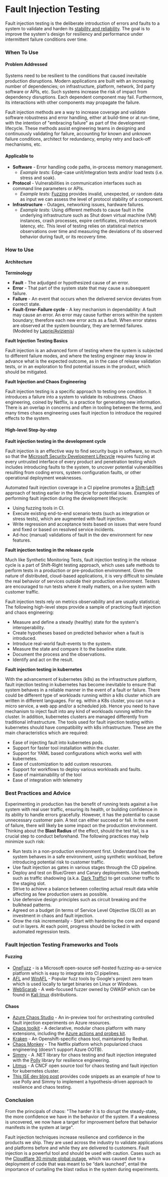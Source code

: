 # Fault Injection Testing

Fault injection testing is the deliberate introduction of errors and faults to a system to validate and harden its [stability and reliability](https://microsoft.github.io/code-with-engineering-playbook/reliability/). The goal is to improve the system's design for resiliency and performance under intermittent failure conditions over time.

### When To Use <a href="#when-to-use" id="when-to-use"></a>

#### Problem Addressed <a href="#problem-addressed" id="problem-addressed"></a>

Systems need to be resilient to the conditions that caused inevitable production disruptions. Modern applications are built with an increasing number of dependencies; on infrastructure, platform, network, 3rd party software or APIs, etc. Such systems increase the risk of impact from dependency disruptions. Each dependent component may fail. Furthermore, its interactions with other components may propagate the failure.

Fault injection methods are a way to increase coverage and validate software robustness and error handling, either at build-time or at run-time, with the intention of "embracing failure" as part of the development lifecycle. These methods assist engineering teams in designing and continuously validating for failure, accounting for known and unknown failure conditions, architect for redundancy, employ retry and back-off mechanisms, etc.

#### Applicable to <a href="#applicable-to" id="applicable-to"></a>

* **Software** - Error handling code paths, in-process memory management.
  * _Example tests:_ Edge-case unit/integration tests and/or load tests (i.e. stress and soak).
* **Protocol** - Vulnerabilities in communication interfaces such as command line parameters or APIs.
  * _Example tests:_ [Fuzzing](https://owasp.org/www-community/Fuzzing) provides invalid, unexpected, or random data as input we can assess the level of protocol stability of a component.
* **Infrastructure** - Outages, networking issues, hardware failures.
  * _Example tests:_ Using different methods to cause fault in the underlying infrastructure such as Shut down virtual machine (VM) instances, crash processes, expire certificates, introduce network latency, etc. This level of testing relies on statistical metrics observations over time and measuring the deviations of its observed behavior during fault, or its recovery time.

### How to Use <a href="#how-to-use" id="how-to-use"></a>

#### Architecture <a href="#architecture" id="architecture"></a>

**Terminology**

* **Fault** - The adjudged or hypothesized cause of an error.
* **Error** - That part of the system state that may cause a subsequent failure.
* **Failure** - An event that occurs when the delivered service deviates from correct state.
* **Fault-Error-Failure cycle** - A key mechanism in dependability: A fault may cause an error. An error may cause further errors within the system boundary; therefore each new error acts as a fault. When error states are observed at the system boundary, they are termed failures. (Modeled by [Laprie/Avizienis](https://www.nasa.gov/pdf/636745main\_day\_3-algirdas\_avizienis.pdf))

**Fault Injection Testing Basics**

Fault injection is an advanced form of testing where the system is subjected to different failure modes, and where the testing engineer may know in advance what is the expected outcome, as in the case of release validation tests, or in an exploration to find potential issues in the product, which should be mitigated.

**Fault Injection and Chaos Engineering**

Fault injection testing is a specific approach to testing one condition. It introduces a failure into a system to validate its robustness. Chaos engineering, coined by Netflix, is a practice for generating new information. There is an overlap in concerns and often in tooling between the terms, and many times chaos engineering uses fault injection to introduce the required effects to the system.

#### High-level Step-by-step <a href="#high-level-step-by-step" id="high-level-step-by-step"></a>

**Fault injection testing in the development cycle**

Fault injection is an effective way to find security bugs in software, so much so that the [Microsoft Security Development Lifecycle](https://www.microsoft.com/en-us/securityengineering/sdl/practices) requires fuzzing at every untrusted interface of every product and penetration testing which includes introducing faults to the system, to uncover potential vulnerabilities resulting from coding errors, system configuration faults, or other operational deployment weaknesses.

Automated fault injection coverage in a CI pipeline promotes a [Shift-Left](https://en.wikipedia.org/wiki/Shift-left\_testing) approach of testing earlier in the lifecycle for potential issues. Examples of performing fault injection during the development lifecycle:

* Using fuzzing tools in CI.
* Execute existing end-to-end scenario tests (such as integration or stress tests), which are augmented with fault injection.
* Write regression and acceptance tests based on issues that were found and fixed or based on resolved service incidents.
* Ad-hoc (manual) validations of fault in the dev environment for new features.

**Fault injection testing in the release cycle**

Much like Synthetic Monitoring Tests, fault injection testing in the release cycle is a part of Shift-Right testing approach, which uses safe methods to perform tests in a production or pre-production environment. Given the nature of distributed, cloud-based applications, it is very difficult to simulate the real behavior of services outside their production environment. Testers are encouraged to run tests where it really matters, on a live system with customer traffic.

Fault injection tests rely on metrics observability and are usually statistical; The following high-level steps provide a sample of practicing fault injection and chaos engineering:

* Measure and define a steady (healthy) state for the system's interoperability.
* Create hypotheses based on predicted behavior when a fault is introduced.
* Introduce real-world fault-events to the system.
* Measure the state and compare it to the baseline state.
* Document the process and the observations.
* Identify and act on the result.

**Fault injection testing in kubernetes**

With the advancement of kubernetes (k8s) as the infrastructure platform, fault injection testing in kubernetes has become inevitable to ensure that system behaves in a reliable manner in the event of a fault or failure. There could be different type of workloads running within a k8s cluster which are written in different languages. For eg. within a K8s cluster, you can run a micro service, a web app and/or a scheduled job. Hence you need to have mechanism to inject fault into any kind of workloads running within the cluster. In addition, kubernetes clusters are managed differently from traditional infrastructure. The tools used for fault injection testing within kubernetes should have compatibility with k8s infrastructure. These are the main characteristics which are required:

* Ease of injecting fault into kubernetes pods.
* Support for faster tool installation within the cluster.
* Support for YAML based configurations which works well with kubernetes.
* Ease of customization to add custom resources.
* Support for workflows to deploy various workloads and faults.
* Ease of maintainability of the tool
* Ease of integration with telemetry

### Best Practices and Advice <a href="#best-practices-and-advice" id="best-practices-and-advice"></a>

Experimenting in production has the benefit of running tests against a live system with real user traffic, ensuring its health, or building confidence in its ability to handle errors gracefully. However, it has the potential to cause unnecessary customer pain. A test can either succeed or fail. In the event of failure, there will likely be some impact on the production environment. Thinking about the **Blast Radius** of the effect, should the test fail, is a crucial step to conduct beforehand. The following practices may help minimize such risk:

* Run tests in a non-production environment first. Understand how the system behaves in a safe environment, using synthetic workload, before introducing potential risk to customer traffic.
* Use fault injection as gates in various stages through the CD pipeline.
* Deploy and test on Blue/Green and Canary deployments. Use methods such as traffic shadowing (a.k.a. [Dark Traffic](https://cloud.google.com/blog/products/gcp/cre-life-lessons-what-is-a-dark-launch-and-what-does-it-do-for-me)) to get customer traffic to the staging slot.
* Strive to achieve a balance between collecting actual result data while affecting as few production users as possible.
* Use defensive design principles such as circuit breaking and the bulkhead patterns.
* Agreed on a budget (in terms of Service Level Objective (SLO)) as an investment in chaos and fault injection.
* Grow the risk incrementally - Start with hardening the core and expand out in layers. At each point, progress should be locked in with automated regression tests.

### Fault Injection Testing Frameworks and Tools <a href="#fault-injection-testing-frameworks-and-tools" id="fault-injection-testing-frameworks-and-tools"></a>

#### Fuzzing <a href="#fuzzing" id="fuzzing"></a>

* [OneFuzz](https://github.com/microsoft/onefuzz) - is a Microsoft open-source self-hosted fuzzing-as-a-service platform which is easy to integrate into CI pipelines.
* [AFL](https://lcamtuf.coredump.cx/afl/) and [WinAFL](https://github.com/googleprojectzero/winafl) - Popular fuzz tools by Google's project zero team which is used locally to target binaries on Linux or Windows.
* [WebScarab](https://github.com/OWASP/OWASP-WebScarab) - A web-focused fuzzer owned by OWASP which can be found in [Kali linux](https://tools.kali.org/web-applications/webscarab) distributions.

#### Chaos <a href="#chaos" id="chaos"></a>

* [Azure Chaos Studio](https://learn.microsoft.com/en-US/azure/chaos-studio/chaos-studio-overview) - An in-preview tool for orchestrating controlled fault injection experiments on Azure resources.
* [Chaos toolkit](https://chaostoolkit.org/) - A declarative, modular chaos platform with many extensions, including the [Azure actions and probes kit](https://github.com/chaostoolkit-incubator/chaostoolkit-azure).
* [Kraken](https://github.com/openshift-scale/kraken) - An Openshift-specific chaos tool, maintained by Redhat.
* [Chaos Monkey](https://github.com/netflix/chaosmonkey) - The Netflix platform which popularized chaos engineering (doesn't support Azure OOTB).
* [Simmy](https://github.com/Polly-Contrib/Simmy) - A .NET library for chaos testing and fault injection integrated with the [Polly](https://github.com/App-vNext/Polly) library for resilience engineering.
* [Litmus](https://github.com/litmuschaos/litmus) - A CNCF open source tool for chaos testing and fault injection for kubernetes cluster.
* [This ISE dev blog post](https://devblogs.microsoft.com/cse/2023/03/07/build-test-resilience-dotnet-functions/) provides code snippets as an example of how to use Polly and Simmy to implement a hypothesis-driven approach to resilience and chaos testing.

### Conclusion <a href="#conclusion" id="conclusion"></a>

From the principals of chaos: "The harder it is to disrupt the steady-state, the more confidence we have in the behavior of the system. If a weakness is uncovered, we now have a target for improvement before that behavior manifests in the system at large".

Fault injection techniques increase resilience and confidence in the products we ship. They are used across the industry to validate applications and platforms before and while they are delivered to customers. Fault injection is a powerful tool and should be used with caution. Cases such as the [Cloudflare 30 minute global outage](https://blog.cloudflare.com/cloudflare-outage/), which was caused due to a deployment of code that was meant to be “dark launched”, entail the importance of curtailing the blast radius in the system during experiments.

